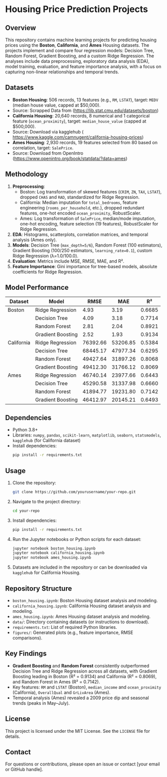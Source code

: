 # Housing Price Prediction Projects

## Overview
This repository contains machine learning projects for predicting housing prices using the **Boston**, **California**, and **Ames** Housing datasets. The projects implement and compare four regression models: Decision Tree, Random Forest, Gradient Boosting, and a custom Ridge Regression. The analyses include data preprocessing, exploratory data analysis (EDA), model training, evaluation, and feature importance analysis, with a focus on capturing non-linear relationships and temporal trends.

## Datasets
- **Boston Housing**: 506 records, 13 features (e.g., `RM`, `LSTAT`), target: `MEDV` (median house value, capped at $50,000).
- Source: Scrapped Data from (https://lib.stat.cmu.edu/datasets/boston)
- **California Housing**: 20,640 records, 8 numerical and 1 categorical feature (`ocean_proximity`), target: `median_house_value` (capped at $500,000).
- Source: Download via kagglehub ( https://www.kaggle.com/camnugent/california-housing-prices)
- **Ames Housing**: 2,930 records, 19 features selected from 80 based on correlation, target: `SalePrice`.
- Source: Download from OpenIntro (https://www.openintro.org/book/statdata/?data=ames)

## Methodology
1. **Preprocessing**:
   - Boston: Log transformation of skewed features (`CRIM`, `ZN`, `TAX`, `LSTAT`), dropped `CHAS` and `RAD`, standardized for Ridge Regression.
   - California: Median imputation for `total_bedrooms`, feature engineering (`rooms_per_household`, etc.), dropped redundant features, one-hot encoded `ocean_proximity`, RobustScaler.
   - Ames: Log transformation of `SalePrice`, median/mode imputation, one-hot encoding, feature selection (19 features), RobustScaler for Ridge Regression.
2. **EDA**: Histograms, scatterplots, correlation matrices, and temporal analysis (Ames only).
3. **Models**: Decision Tree (`max_depth=5/6`), Random Forest (100 estimators), Gradient Boosting (100/250 estimators, `learning_rate=0.1`), custom Ridge Regression (λ=1.0/100.0).
4. **Evaluation**: Metrics include MSE, RMSE, MAE, and R².
5. **Feature Importance**: Gini importance for tree-based models, absolute coefficients for Ridge Regression.

## Model Performance
| Dataset    | Model             | RMSE      | MAE       | R²     |
|------------|-------------------|-----------|-----------|--------|
| Boston     | Ridge Regression  | 4.93      | 3.19      | 0.6685 |
|            | Decision Tree     | 4.09      | 3.18      | 0.7714 |
|            | Random Forest     | 2.81      | 2.04      | 0.8921 |
|            | Gradient Boosting | 2.52      | 1.93      | 0.9134 |
| California | Ridge Regression  | 76392.66  | 53206.85  | 0.5384 |
|            | Decision Tree     | 68445.17  | 47977.34  | 0.6295 |
|            | Random Forest     | 49427.64  | 31897.26  | 0.8068 |
|            | Gradient Boosting | 49412.30  | 31766.12  | 0.8069 |
| Ames       | Ridge Regression  | 46740.14  | 23977.66  | 0.6443 |
|            | Decision Tree     | 45290.58  | 31337.98  | 0.6660 |
|            | Random Forest     | 41894.77  | 19231.80  | 0.7142 |
|            | Gradient Boosting | 46412.97  | 20145.21  | 0.6493 |

## Dependencies
- Python 3.8+
- Libraries: `numpy`, `pandas`, `scikit-learn`, `matplotlib`, `seaborn`, `statsmodels`, `kagglehub` (for California dataset)
- Install dependencies:
  ```bash
  pip install -r requirements.txt
  ```

## Usage
1. Clone the repository:
   ```bash
   git clone https://github.com/yourusername/your-repo.git
   ```
2. Navigate to the project directory:
   ```bash
   cd your-repo
   ```
3. Install dependencies:
   ```bash
   pip install -r requirements.txt
   ```
4. Run the Jupyter notebooks or Python scripts for each dataset:
   ```bash
   jupyter notebook boston_housing.ipynb
   jupyter notebook california_housing.ipynb
   jupyter notebook ames_housing.ipynb
   ```
5. Datasets are included in the repository or can be downloaded via `kagglehub` for California Housing.

## Repository Structure
- `boston_housing.ipynb`: Boston Housing dataset analysis and modeling.
- `california_housing.ipynb`: California Housing dataset analysis and modeling.
- `ames_housing.ipynb`: Ames Housing dataset analysis and modeling.
- `data/`: Directory containing datasets (or instructions to download).
- `requirements.txt`: List of required Python libraries.
- `figures/`: Generated plots (e.g., feature importance, RMSE comparisons).

## Key Findings
- **Gradient Boosting** and **Random Forest** consistently outperformed Decision Tree and Ridge Regression across all datasets, with Gradient Boosting leading in Boston (R² = 0.9134) and California (R² = 0.8069), and Random Forest in Ames (R² = 0.7142).
- Key features: `RM` and `LSTAT` (Boston), `median_income` and `ocean_proximity` (California), `OverallQual` and `GrLivArea` (Ames).
- Temporal analysis (Ames) revealed a 2009 price dip and seasonal trends (peaks in May–July).

## License
This project is licensed under the MIT License. See the `LICENSE` file for details.

## Contact
For questions or contributions, please open an issue or contact [your email or GitHub handle].
